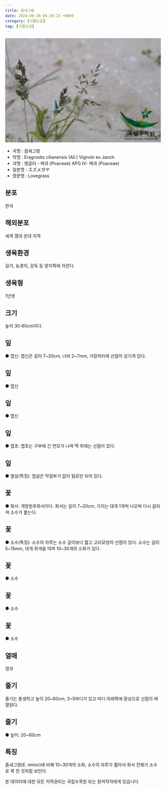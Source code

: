 ```yaml
---
title: 참새그령
date: 2024-08-30 04:26:23 +0800
category: [식물도감]
tag: [식물도감]
---
```




![참새그령](/assets/img/fileUpload/plants/basic/Gramineae/Eragrostis/14448/1_th2.JPG)
- 국명 : 참새그령
- 학명 : Eragrostis cilianensis (All.) Vignolo ex Janch.
- 과명 : 앵글러 - 벼과 (Poaceae) APG Ⅳ- 벼과 (Poaceae)
- 일본명 : スズメガヤ
- 영문명 : Lovegrass


## 분포
한국
## 해외분포
세계 열대 온대 지역
## 생육환경
길가, 농경지, 강둑 등 양지쪽에 자란다.
## 생육형
1년생
## 크기
높이 30-60cm이다.
## 잎
● 엽신: 엽신은 길이 7~20cm, 너비 2~7mm, 가장자리에 선점이 성기게 있다.
## 잎
● 엽신
## 잎
● 엽신
## 잎
● 엽초: 엽초는 구부에 긴 연모가 나며 맥 위에는 선점이 있다.
## 잎
● 옆설(특징): 엽설은 막질부가 없이 털로만 되어 있다.
## 꽃
● 화서: 개방원추화서이다. 화서는 길이 7~20cm, 가지는 대개 1개씩 나오며 다시 갈라져 소수가 붙는다.
## 꽃
● 소수(특징): 소수의 자루는 소수 길이보다 짧고 고리모양의 선점이 있다. 소수는 길이 5~15mm, 대개 회색을 띠며 10~30개의 소화가 있다.
## 꽃
● 소수
## 꽃
● 소수
## 꽃
● 소수
## 열매
영과
## 줄기
줄기는 총생하고 높이 20~60cm, 3~5마디가 있고 마디 아래쪽에 환상으로 선점이 배열된다.
## 줄기
● 높이: 20~60cm
## 특징
좀새그령(E. minor)에 비해 10~30개의 소화, 소수의 자루가 짧아서 화서 전체가 소수로 꽉 찬 것처럼 보인다.






본 데이터에 대한 모든 저작권리는 국립수목원 또는 원저작자에게 있습니다.
